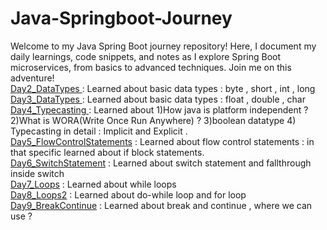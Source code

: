# Java-Springboot-Journey
Welcome to my Java Spring Boot journey repository! Here, I document my daily learnings, code snippets, and notes as I explore Spring Boot microservices, from basics to advanced techniques. Join me on this adventure!
<br/>
<span><a href="https://github.com/SachinSS45/Java-Springboot-Journey/tree/master/Day2_DataTypes"> Day2_DataTypes </a> : Learned about basic data types : byte , short , int , long</span>
<br/>
<span><a href="https://github.com/SachinSS45/Java-Springboot-Journey/tree/master/Day3_DataTypes"> Day3_DataTypes </a> : Learned about basic data types : float , double , char</span>
<br/>
<span><a href="https://github.com/SachinSS45/Java-Springboot-Journey/tree/master/Day4_Typecasting"> Day4_Typecasting </a> : Learned about 1)How java is platform independent ? 2)What is WORA(Write Once Run Anywhere) ? 3)boolean datatype 4) Typecasting in detail : Implicit and Explicit .</span>
<br/>
<span><a href="https://github.com/SachinSS45/Java-Springboot-Journey/tree/master/Day5_FlowControlStatements"> Day5_FlowControlStatements</a> : Learned about flow control statements : in that specific learned about if block statements. </span>
<br/>
<span><a href="https://github.com/SachinSS45/Java-Springboot-Journey/tree/master/Day6_SwitchStatement"> Day6_SwitchStatement</a> : Learned about switch statement and fallthrough inside switch</span>
<br/>
<span><a href="https://github.com/SachinSS45/Java-Springboot-Journey/tree/master/Day7_Loops"> Day7_Loops</a> : Learned about while loops </span>
<br/>
<span><a href="https://github.com/SachinSS45/Java-Springboot-Journey/tree/master/Day8_Loops2"> Day8_Loops2</a> : Learned about do-while loop and for loop</span>
<br/>
<span><a href="https://github.com/SachinSS45/Java-Springboot-Journey/tree/master/Day9_BreakContinue"> Day9_BreakContinue</a> : Learned about break and continue , where we can use ? </span>

